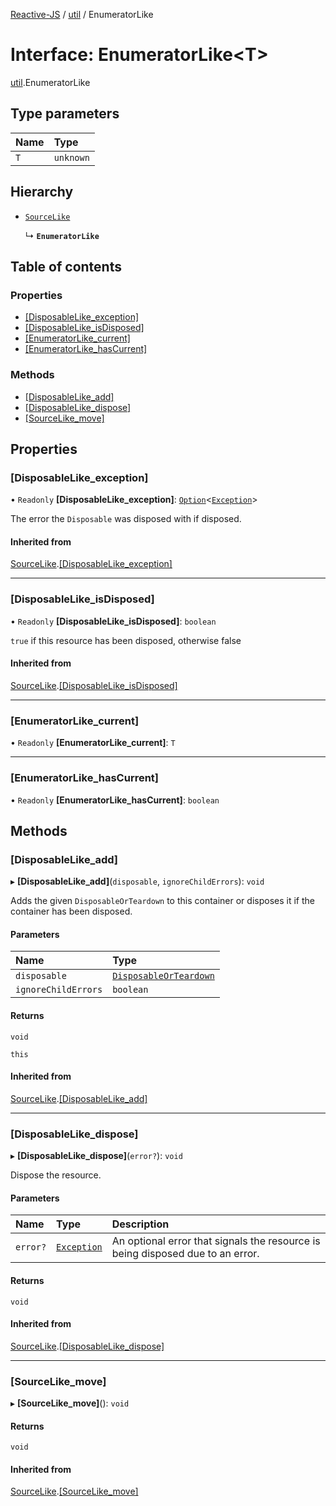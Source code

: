 [Reactive-JS](../README.md) / [util](../modules/util.md) / EnumeratorLike

# Interface: EnumeratorLike<T\>

[util](../modules/util.md).EnumeratorLike

## Type parameters

| Name | Type |
| :------ | :------ |
| `T` | `unknown` |

## Hierarchy

- [`SourceLike`](util.SourceLike.md)

  ↳ **`EnumeratorLike`**

## Table of contents

### Properties

- [[DisposableLike\_exception]](util.EnumeratorLike.md#[disposablelike_exception])
- [[DisposableLike\_isDisposed]](util.EnumeratorLike.md#[disposablelike_isdisposed])
- [[EnumeratorLike\_current]](util.EnumeratorLike.md#[enumeratorlike_current])
- [[EnumeratorLike\_hasCurrent]](util.EnumeratorLike.md#[enumeratorlike_hascurrent])

### Methods

- [[DisposableLike\_add]](util.EnumeratorLike.md#[disposablelike_add])
- [[DisposableLike\_dispose]](util.EnumeratorLike.md#[disposablelike_dispose])
- [[SourceLike\_move]](util.EnumeratorLike.md#[sourcelike_move])

## Properties

### [DisposableLike\_exception]

• `Readonly` **[DisposableLike\_exception]**: [`Option`](../modules/functions.md#option)<[`Exception`](../modules/util.md#exception)\>

The error the `Disposable` was disposed with if disposed.

#### Inherited from

[SourceLike](util.SourceLike.md).[[DisposableLike_exception]](util.SourceLike.md#[disposablelike_exception])

___

### [DisposableLike\_isDisposed]

• `Readonly` **[DisposableLike\_isDisposed]**: `boolean`

`true` if this resource has been disposed, otherwise false

#### Inherited from

[SourceLike](util.SourceLike.md).[[DisposableLike_isDisposed]](util.SourceLike.md#[disposablelike_isdisposed])

___

### [EnumeratorLike\_current]

• `Readonly` **[EnumeratorLike\_current]**: `T`

___

### [EnumeratorLike\_hasCurrent]

• `Readonly` **[EnumeratorLike\_hasCurrent]**: `boolean`

## Methods

### [DisposableLike\_add]

▸ **[DisposableLike_add]**(`disposable`, `ignoreChildErrors`): `void`

Adds the given `DisposableOrTeardown` to this container or disposes it if the container has been disposed.

#### Parameters

| Name | Type |
| :------ | :------ |
| `disposable` | [`DisposableOrTeardown`](../modules/util.md#disposableorteardown) |
| `ignoreChildErrors` | `boolean` |

#### Returns

`void`

`this`

#### Inherited from

[SourceLike](util.SourceLike.md).[[DisposableLike_add]](util.SourceLike.md#[disposablelike_add])

___

### [DisposableLike\_dispose]

▸ **[DisposableLike_dispose]**(`error?`): `void`

Dispose the resource.

#### Parameters

| Name | Type | Description |
| :------ | :------ | :------ |
| `error?` | [`Exception`](../modules/util.md#exception) | An optional error that signals the resource is being disposed due to an error. |

#### Returns

`void`

#### Inherited from

[SourceLike](util.SourceLike.md).[[DisposableLike_dispose]](util.SourceLike.md#[disposablelike_dispose])

___

### [SourceLike\_move]

▸ **[SourceLike_move]**(): `void`

#### Returns

`void`

#### Inherited from

[SourceLike](util.SourceLike.md).[[SourceLike_move]](util.SourceLike.md#[sourcelike_move])
